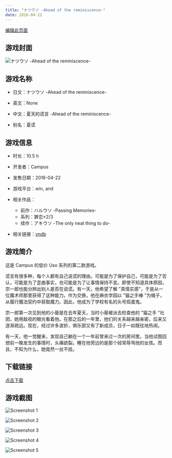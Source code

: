 ```yaml
---
title: "ナツウソ -Ahead of the reminiscence-"
date: 2016-04-22
---
```

[编辑此页面](https://github.com/ACG-3/ADV3-source/blob/main/source/_posts/games/%E3%83%8A%E3%83%84%E3%82%A6%E3%82%BD%20-Ahead%20of%20the%20reminiscence-.md)

## 游戏封面

![ナツウソ -Ahead of the reminiscence-](https%3A//pan.timero.xyz/onedrive/img_lib_001/%E3%83%8A%E3%83%84%E3%82%A6%E3%82%BD%20-Ahead%20of%20the%20reminiscence-_cover.avif)


## 游戏名称

- 日文：ナツウソ -Ahead of the reminiscence-
- 英文：None
- 中文：夏天的谎言 -Ahead of the reminiscence-

- 别名：夏谎


## 游戏信息

- 时长：10.5 h
- 开发者：Campus
- 发售日期：2016-04-22
- 游戏平台：win, and
- 相关作品：
   - 前作：ハルウソ -Passing Memories-
   - 系列：罪恋×2/3
   - 续作：アキウソ -The only neat thing to do-

- 相关链接：[vndb](https://vndb.org/v18873)


## 游戏简介

这是 Campus 的低价 Uso 系列的第二款游戏。

谎言有很多种，每个人都有自己说谎的理由。可能是为了保护自己，可能是为了否认，可能是为了歪曲事实，也可能是为了让事情保持不变。即使不知道具体原因，宗一郎也能分辨出别人是否在说谎。有一天，他希望了解 "真情实感"，于是从一位魔术师那里获得了这种能力。作为交换，他在麻衣学园以 "猫之手棒 "为幌子，从履行魔法契约中获取魔力。因此，他成为了学校有名的头号捣蛋鬼。

宗一郎第一次见到他的小葵是在去年夏天，当时小葵被派去检查他的 "猫之手 "社团，她用敌视的眼光看着他。在那之后的一年里，他们的关系越来越亲密，后来又逐渐疏远。现在，经过许多波折，俱乐部又有了新成员，日子一如既往地热闹。

有一天，他一觉醒来，发现自己躺在一个一年前曾来过一次的房间里。当他试图回想前一晚发生的事情时，头痛欲裂。睡在他旁边的是那个经常辱骂他的女孩。而且，不知为什么，她竟然一丝不挂。




## 下载链接

[点击下载](https://pan.timero.xyz/onedrive/adv_lib_001/%E3%83%8A%E3%83%84%E3%82%A6%E3%82%BD%20-Ahead%20of%20the%20reminiscence-)


## 游戏截图


![Screenshot 1](https%3A//pan.timero.xyz/onedrive/img_lib_001/%E3%83%8A%E3%83%84%E3%82%A6%E3%82%BD%20-Ahead%20of%20the%20reminiscence-_Screenshot_1.avif)

![Screenshot 2](https%3A//pan.timero.xyz/onedrive/img_lib_001/%E3%83%8A%E3%83%84%E3%82%A6%E3%82%BD%20-Ahead%20of%20the%20reminiscence-_Screenshot_2.avif)

![Screenshot 3](https%3A//pan.timero.xyz/onedrive/img_lib_001/%E3%83%8A%E3%83%84%E3%82%A6%E3%82%BD%20-Ahead%20of%20the%20reminiscence-_Screenshot_3.avif)

![Screenshot 4](https%3A//pan.timero.xyz/onedrive/img_lib_001/%E3%83%8A%E3%83%84%E3%82%A6%E3%82%BD%20-Ahead%20of%20the%20reminiscence-_Screenshot_4.avif)

![Screenshot 5](https%3A//pan.timero.xyz/onedrive/img_lib_001/%E3%83%8A%E3%83%84%E3%82%A6%E3%82%BD%20-Ahead%20of%20the%20reminiscence-_Screenshot_5.avif)

